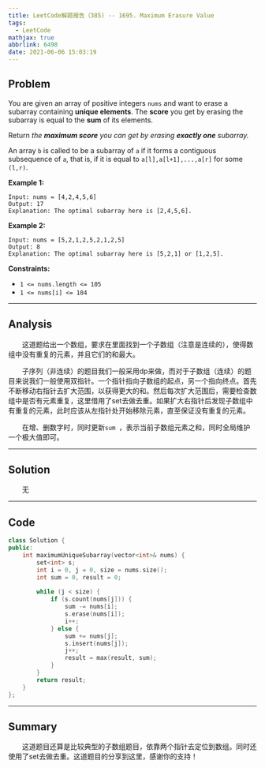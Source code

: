 ```yaml
---
title: LeetCode解题报告（385) -- 1695. Maximum Erasure Value
tags:
  - LeetCode
mathjax: true
abbrlink: 6498
date: 2021-06-06 15:03:19
---
```


## Problem

You are given an array of positive integers `nums` and want to erase a subarray containing **unique elements**. The **score** you get by erasing the subarray is equal to the **sum** of its elements.

Return *the **maximum score** you can get by erasing **exactly one** subarray.*

An array `b` is called to be a subarray of `a` if it forms a contiguous subsequence of `a`, that is, if it is equal to `a[l],a[l+1],...,a[r]` for some `(l,r)`.

<!-- more -->

**Example 1:**

```
Input: nums = [4,2,4,5,6]
Output: 17
Explanation: The optimal subarray here is [2,4,5,6].
```

**Example 2:**

```
Input: nums = [5,2,1,2,5,2,1,2,5]
Output: 8
Explanation: The optimal subarray here is [5,2,1] or [1,2,5].
```



**Constraints:**

- `1 <= nums.length <= 105`
- `1 <= nums[i] <= 104`

------

## Analysis

&emsp;&emsp;这道题给出一个数组，要求在里面找到一个子数组（注意是连续的），使得数组中没有重复的元素，并且它们的和最大。

&emsp;&emsp;子序列（非连续）的题目我们一般采用dp来做，而对于子数组（连续）的题目来说我们一般使用双指针。一个指针指向子数组的起点，另一个指向终点。首先不断移动右指针去扩大范围，以获得更大的和。然后每次扩大范围后，需要检查数组中是否有元素重复，这里借用了set去做去重。如果扩大右指针后发现子数组中有重复的元素，此时应该从左指针处开始移除元素，直至保证没有重复的元素。

&emsp;&emsp;在增、删数字时，同时更新`sum `，表示当前子数组元素之和，同时全局维护一个极大值即可。

------

## Solution

&emsp;&emsp;无

------

## Code

```c++
class Solution {
public:
    int maximumUniqueSubarray(vector<int>& nums) {
        set<int> s;
        int i = 0, j = 0, size = nums.size();
        int sum = 0, result = 0;
        
        while (j < size) {
            if (s.count(nums[j])) {
                sum -= nums[i];
                s.erase(nums[i]);
                i++;
            } else {
                sum += nums[j];
                s.insert(nums[j]);
                j++;
                result = max(result, sum);
            }
        }
        return result;
    }
};
```

------

## Summary

&emsp;&emsp;这道题目还算是比较典型的子数组题目，依靠两个指针去定位到数组。同时还使用了set去做去重。这道题目的分享到这里，感谢你的支持！
